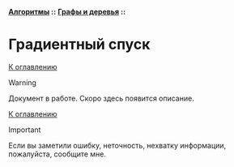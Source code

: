 **[Алгоритмы](../../README.md#algorithms) ::** 
**[Графы и деревья](../../README.md#algorithms-graph-or-tree) ::**
# Градиентный спуск

<!--

-->

[К оглавлению](../../README.md#algorithms-graph-or-tree)

> [!WARNING]
> Документ в работе. Скоро здесь появится описание.

[К оглавлению](../../README.md#algorithms-graph-or-tree)

> [!IMPORTANT]
> Если вы заметили ошибку, неточность, нехватку информации, пожалуйста, сообщите мне.

